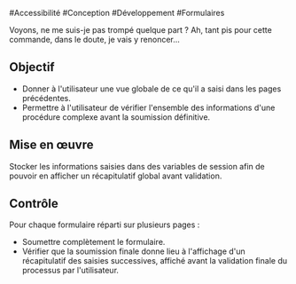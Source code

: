 
#Accessibilité #Conception #Développement #Formulaires

Voyons, ne me suis-je pas trompé quelque part ? Ah, tant pis pour cette commande, dans le doute, je vais y renoncer…


## Objectif

* Donner à l'utilisateur une vue globale de ce qu'il a saisi dans les pages précédentes.
* Permettre à l'utilisateur de vérifier l'ensemble des informations d'une procédure complexe avant la soumission définitive.

## Mise en œuvre

Stocker les informations saisies dans des variables de session afin de pouvoir en afficher un récapitulatif global avant validation.

## Contrôle

Pour chaque formulaire réparti sur plusieurs pages :

* Soumettre complètement le formulaire.
* Vérifier que la soumission finale donne lieu à l'affichage d'un récapitulatif des saisies successives, affiché avant la validation finale du processus par l'utilisateur.

